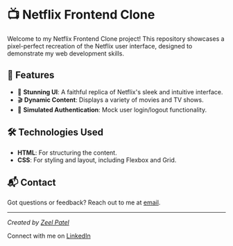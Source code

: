 # 📺 Netflix Frontend Clone

Welcome to my Netflix Frontend Clone project! This repository showcases a pixel-perfect recreation of the Netflix user interface, designed to demonstrate my web development skills.

## 🌟 Features

- 🎨 **Stunning UI**: A faithful replica of Netflix's sleek and intuitive interface.
- 🎬 **Dynamic Content**: Displays a variety of movies and TV shows.
- 🔐 **Simulated Authentication**: Mock user login/logout functionality.

## 🛠️ Technologies Used

- **HTML**: For structuring the content.
- **CSS**: For styling and layout, including Flexbox and Grid.

## 📬 Contact

Got questions or feedback? Reach out to me at [email](mailto:zeelp2026@gmail.com).

---

*Created by [Zeel Patel](https://github.com/Zeel200)*

Connect with me on [LinkedIn](https://www.linkedin.com/in/zeelpatel03/)
